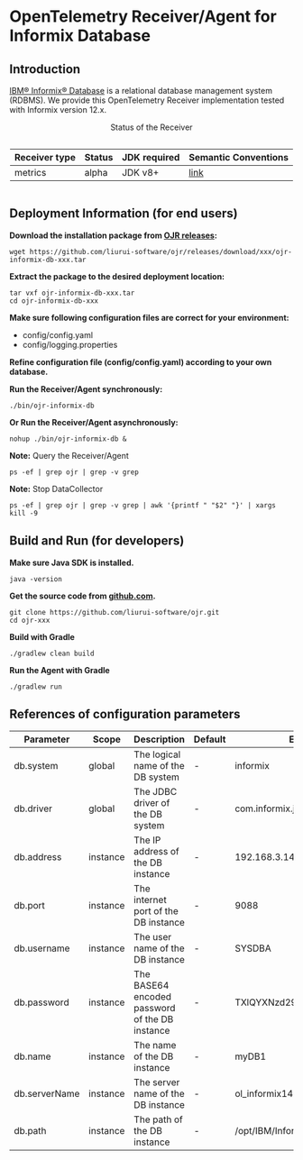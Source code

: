 # OpenTelemetry Receiver/Agent for Informix Database

## Introduction 

[IBM® Informix® Database](https://www.ibm.com/products/informix) is a relational database management system (RDBMS). We provide this OpenTelemetry Receiver implementation tested with Informix version 12.x.

<style>
.center 
{
  width: auto;
  display: table;
  margin-left: auto;
  margin-right: auto;
}
</style>

<p align="center">Status of the Receiver</p>
<div class="center">

| Receiver type | Status | JDK required | Semantic Conventions |
|---------------|--------|--------------|----------------------|
|  metrics      | alpha   | JDK v8+      | [link](/docs/semconv/relational-database.md) |

</div>


## Deployment Information (for end users)

**Download the installation package from [OJR releases](https://github.com/liurui-software/ojr/releases/):**
```script
wget https://github.com/liurui-software/ojr/releases/download/xxx/ojr-informix-db-xxx.tar
```

**Extract the package to the desired deployment location:**
```script
tar vxf ojr-informix-db-xxx.tar
cd ojr-informix-db-xxx
```

**Make sure following configuration files are correct for your environment:**
- config/config.yaml
- config/logging.properties

**Refine configuration file (config/config.yaml) according to your own database.** 

**Run the Receiver/Agent synchronously:**
```script
./bin/ojr-informix-db
```

**Or Run the Receiver/Agent asynchronously:**
```script
nohup ./bin/ojr-informix-db &
```

**Note:** Query the Receiver/Agent
```script
ps -ef | grep ojr | grep -v grep
```

**Note:** Stop DataCollector
```script
ps -ef | grep ojr | grep -v grep | awk '{printf " "$2" "}' | xargs kill -9
```


## Build and Run (for developers)

**Make sure Java SDK is installed.**
```script
java -version
```

**Get the source code from [github.com](https://github.com/liurui-software/ojr.git).**
```script
git clone https://github.com/liurui-software/ojr.git
cd ojr-xxx
```

**Build with Gradle**
```script
./gradlew clean build
```

**Run the Agent with Gradle**
```script
./gradlew run
```

## References of configuration parameters

| Parameter | Scope | Description | Default |Examples |
|-----------|-------|-------------|---------|---------|
| db.system | global | The logical name of the DB system | - | informix |
| db.driver | global | The JDBC driver of the DB system | - | com.informix.jdbc.IfxDriver |
| db.address | instance | The IP address of the DB instance | - | 192.168.3.14 |
| db.port | instance | The internet port of the DB instance | - | 9088 |
| db.username | instance | The user name of the DB instance | - | SYSDBA |
| db.password | instance | The BASE64 encoded password of the DB instance | - | TXlQYXNzd29yZA== |
| db.name | instance | The name of the DB instance | - | myDB1 |
| db.serverName | instance | The server name of the DB instance | - | ol_informix1410 |
| db.path | instance | The path of the DB instance | - | /opt/IBM/Informix_Software_Bundle |


